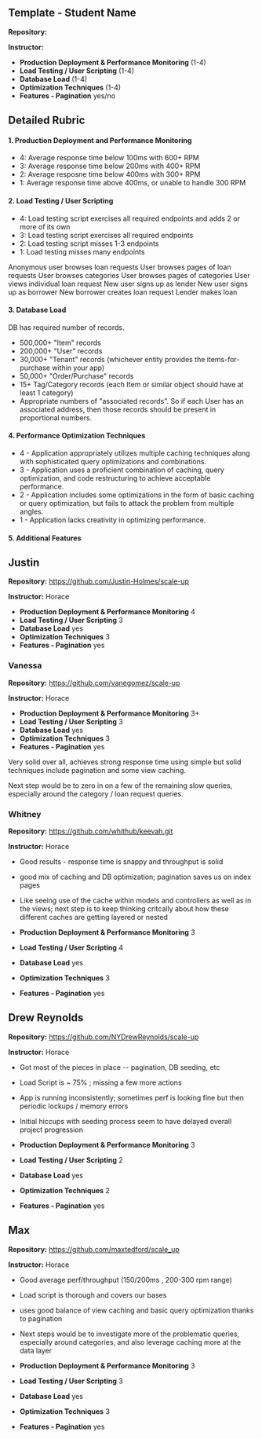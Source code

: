 ## Template - Student Name

__Repository:__

__Instructor:__


* __Production Deployment & Performance Monitoring__ (1-4)
* __Load Testing / User Scripting__ (1-4)
* __Database Load__ (1-4)
* __Optimization Techniques__ (1-4)
* __Features - Pagination__ yes/no

## Detailed Rubric

#### 1. Production Deployment and Performance Monitoring

* 4: Average response time below 100ms with 600+ RPM
* 3: Average response time below 200ms with 400+ RPM
* 2: Average resposne time below 400ms with 300+ RPM
* 1: Average response time above 400ms, or unable to handle 300 RPM

#### 2. Load Testing / User Scripting

* 4: Load testing script exercises all required endpoints and adds 2 or more of its own
* 3: Load testing script exercises all required endpoints
* 2: Load testing script misses 1-3 endpoints
* 1: Load testing misses many endpoints

Anonymous user browses loan requests
User browses pages of loan requests
User browses categories
User browses pages of categories
User views individual loan request
New user signs up as lender
New user signs up as borrower
New borrower creates loan request
Lender makes loan

#### 3. Database Load

DB has required number of records.

* 500,000+ "Item" records
* 200,000+ "User" records
* 30,000+ "Tenant" records (whichever entity provides the items-for-purchase within your app)
* 50,000+ "Order/Purchase" records
* 15+ Tag/Category records (each Item or similar object should have at least 1 category)
* Appropriate numbers of "associated records". So if each User has an associated address,
  then those records should be present in proportional numbers.

#### 4. Performance Optimization Techniques

* 4 - Application appropriately utilizes multiple caching techniques
  along with sophisticated query optimizations and combinations.
* 3 - Application uses a proficient combination of caching, query
  optimization, and code restructuring to achieve acceptable
  performance.
* 2 - Application includes some optimizations in the form of basic
  caching or query optimization, but fails to attack the problem from
  multiple angles.
* 1 - Application lacks creativity in optimizing performance.

#### 5. Additional Features

## Justin

__Repository:__ https://github.com/Justin-Holmes/scale-up

__Instructor:__ Horace

* __Production Deployment & Performance Monitoring__ 4
* __Load Testing / User Scripting__ 3
* __Database Load__ yes
* __Optimization Techniques__ 3
* __Features - Pagination__ yes

### Vanessa

__Repository:__ https://github.com/vanegomez/scale-up

__Instructor:__ Horace

* __Production Deployment & Performance Monitoring__ 3+
* __Load Testing / User Scripting__ 3
* __Database Load__ yes
* __Optimization Techniques__ 3
* __Features - Pagination__ yes

Very solid over all, achieves strong response time using simple
but solid techniques include pagination and some view caching.

Next step would be to zero in on a few of the remaining slow
queries, especially around the category / loan request
queries.

### Whitney

__Repository:__ https://github.com/whithub/keevah.git

__Instructor:__ Horace

* Good results - response time is snappy and throughput is solid
* good mix of caching and DB optimization; pagination saves us on
index pages
* Like seeing use of the cache within models and controllers as well
as in the views; next step is to keep thinking critcally about
how these different caches are getting layered or nested

* __Production Deployment & Performance Monitoring__ 3
* __Load Testing / User Scripting__ 4
* __Database Load__ yes
* __Optimization Techniques__ 3
* __Features - Pagination__ yes

## Drew Reynolds

__Repository:__ https://github.com/NYDrewReynolds/scale-up

__Instructor:__ Horace

* Got most of the pieces in place -- pagination, DB seeding, etc
* Load Script is ~ 75% ; missing a few more actions
* App is running inconsistently; sometimes perf is looking fine
but then periodic lockups / memory errors
* Initial hiccups with seeding process seem to have delayed overall
project progression

* __Production Deployment & Performance Monitoring__ 3
* __Load Testing / User Scripting__ 2
* __Database Load__ yes
* __Optimization Techniques__ 2
* __Features - Pagination__ yes

## Max

__Repository:__ https://github.com/maxtedford/scale_up

__Instructor:__ Horace


* Good average perf/throughput (150/200ms , 200-300 rpm range)
* Load script is thorough and covers our bases
* uses good balance of view caching and basic query optimization
thanks to pagination
* Next steps would be to investigate more of the problematic
queries, especially around categories, and also leverage
caching more at the data layer

* __Production Deployment & Performance Monitoring__ 3
* __Load Testing / User Scripting__ 3
* __Database Load__ yes
* __Optimization Techniques__ 3
* __Features - Pagination__ yes
